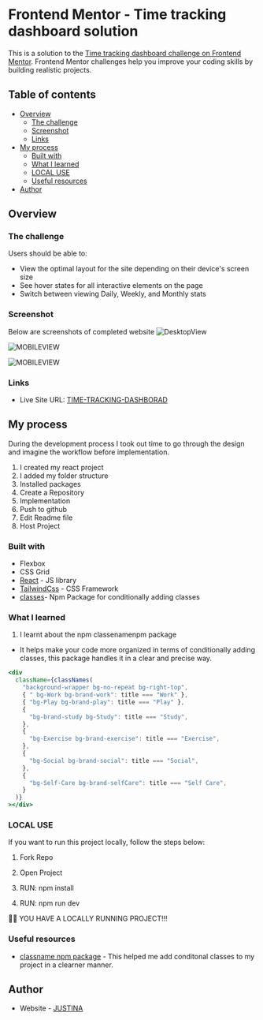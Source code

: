 # Frontend Mentor - Time tracking dashboard solution

This is a solution to the [Time tracking dashboard challenge on Frontend Mentor](https://www.frontendmentor.io/challenges/time-tracking-dashboard-UIQ7167Jw). Frontend Mentor challenges help you improve your coding skills by building realistic projects.

## Table of contents

- [Overview](#overview)
  - [The challenge](#the-challenge)
  - [Screenshot](#screenshot)
  - [Links](#links)
- [My process](#my-process)
  - [Built with](#built-with)
  - [What I learned](#what-i-learned)
  - [LOCAL USE](#LOCAL)
  - [Useful resources](#useful-resources)
- [Author](#author)

## Overview

### The challenge

Users should be able to:

- View the optimal layout for the site depending on their device's screen size
- See hover states for all interactive elements on the page
- Switch between viewing Daily, Weekly, and Monthly stats

### Screenshot

Below are screenshots of completed website
![DesktopView](./src/resources//images/desktop_view_time_tracking.PNG)

![MOBILEVIEW](./src/resources/images//mobile%20(16).png)

![MOBILEVIEW](./src//resources//images/mobile%20(15).png)





### Links

- Live Site URL: [TIME-TRACKING-DASHBORAD](https://time-tracking-dashboard-inky-five.vercel.app/)

## My process

During the development process I took out time to go through the design and imagine the workflow before implementation.

1. I created my react project
2. I added my folder structure
3. Installed packages
4. Create a Repository
5. Implementation
6. Push to github
7. Edit Readme file
8. Host Project

### Built with

- Flexbox
- CSS Grid
- [React](https://reactjs.org/) - JS library
- [TailwindCss](https://tailwindcss.com/) - CSS Framework
- [classes](https://www.npmjs.com/package/classnames)- Npm Package for conditionally adding classes

### What I learned

1. I learnt about the npm classenamenpm package

- It helps make your code more organized in terms of conditionally adding classes, this package handles it in a clear and precise way.

```jsx
<div
  className={classNames(
    "background-wrapper bg-no-repeat bg-right-top",
    { " bg-Work bg-brand-work": title === "Work" },
    { "bg-Play bg-brand-play": title === "Play" },
    {
      "bg-brand-study bg-Study": title === "Study",
    },
    {
      "bg-Exercise bg-brand-exercise": title === "Exercise",
    },
    {
      "bg-Social bg-brand-social": title === "Social",
    },
    {
      "bg-Self-Care bg-brand-selfCare": title === "Self Care",
    }
  )}
></div>
```

### LOCAL USE

If you want to run this project locally, follow the steps below:

1. Fork Repo

2. Open Project

3. RUN: npm install

4. RUN: npm run dev

🎉🎉 YOU HAVE A LOCALLY RUNNING PROJECT!!!

### Useful resources

- [ classname npm package](https://www.npmjs.com/package/classnames) - This helped me add conditonal classes to my project in a clearner manner.

## Author

- Website - [JUSTINA](https://github.com/NICKY-TECH)

